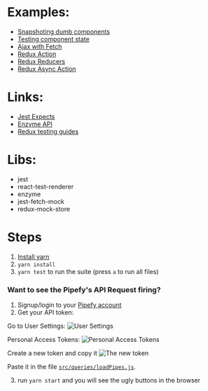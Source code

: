 # Examples:
- [Snapshoting dumb components](/src/components/__tests__/CustomSelect-test.js#L7-L19)
- [Testing component state](/src/components/__tests__/CustomSelect-test.js#L28-L60)
- [Ajax with Fetch](/src/queries/__tests__/loadPipes-test.js)
- [Redux Action](/src/__tests__/actions-test.js)
- [Redux Reducers](/src/__tests__/rootReducer-test.js)
- [Redux Async Action](/src/__tests__/async-actions-test.js)

# Links:
- [Jest Expects](https://facebook.github.io/jest/docs/expect.html)
- [Enzyme API](http://airbnb.io/enzyme/docs/api/index.html)
- [Redux testing guides](http://redux.js.org/docs/recipes/WritingTests.html)

# Libs:
- jest
- react-test-renderer
- enzyme
- jest-fetch-mock
- redux-mock-store

# Steps
1. [Install yarn](https://yarnpkg.com/lang/en/docs/install/)
1. `yarn install`
1. `yarn test` to run the suite (press `a` to run all files)

### Want to see the Pipefy's API Request firing?
1. Signup/login to your [Pipefy account](https://www.pipefy.com)
2. Get your API token:

Go to User Settings:
![User Settings](http://i.imgur.com/azG6Xj0.png)

Personal Access Tokens:
![Personal Access Tokens](http://i.imgur.com/NhSKJen.png)

Create a new token and copy it
![The new token](http://i.imgur.com/jYWOdnR.png)

Paste it in the file [`src/queries/loadPipes.js`](https://github.com/Rudiney/react-cwb2-test-examples/blob/master/src/queries/loadPipes.js).

3. run `yarn start` and you will see the ugly buttons in the browser
